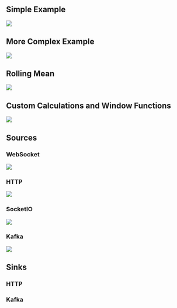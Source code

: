 ## Simple Example
![](https://raw.githubusercontent.com/timkpaine/tributary/master/docs/img/reactive/example1.png)

## More Complex Example
![](https://raw.githubusercontent.com/timkpaine/tributary/master/docs/img/reactive/example2.png)

## Rolling Mean
![](https://raw.githubusercontent.com/timkpaine/tributary/master/docs/img/reactive/example3.png)

## Custom Calculations and Window Functions
![](https://raw.githubusercontent.com/timkpaine/tributary/master/docs/img/reactive/example4.png)


## Sources
### WebSocket
![](https://raw.githubusercontent.com/timkpaine/tributary/master/docs/img/reactive/ws.png)

### HTTP
![](https://raw.githubusercontent.com/timkpaine/tributary/master/docs/img/reactive/http.png)

### SocketIO
![](https://raw.githubusercontent.com/timkpaine/tributary/master/docs/img/reactive/sio.png)

### Kafka
![](https://raw.githubusercontent.com/timkpaine/tributary/master/docs/img/reactive/kafka.png)

## Sinks
### HTTP
### Kafka
